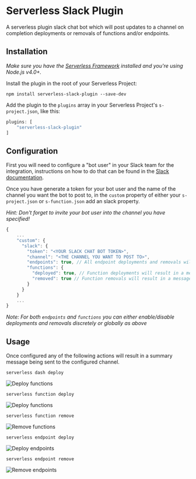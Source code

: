 Serverless Slack Plugin
=============================
A serverless plugin slack chat bot which will post updates to a channel on completion deployments or removals of functions and/or endpoints.

## Installation

*Make sure you have the [Serverless Framework](http://www.serverless.com) installed and you're using Node.js v4.0+.*

Install the plugin in the root of your Serverless Project:
```
npm install serverless-slack-plugin --save-dev
```

Add the plugin to the `plugins` array in your Serverless Project's `s-project.json`, like this:

```javascript
plugins: [
    "serverless-slack-plugin"
]
```

## Configuration

First you will need to configure a "bot user" in your Slack team for the integration, instructions on how to do that can be found in the [Slack documentation](https://api.slack.com/bot-users).  


Once you have generate a token for your bot user and the name of the channel you want the bot to post to, in the `custom` property of either your `s-project.json` or `s-function.json` add an slack property.

*Hint: Don't forget to invite your bot user into the channel you have specified!*

```javascript
{
    ...
    "custom": {
      "slack": {
        "token": "<YOUR SLACK CHAT BOT TOKEN>",
        "channel": "<THE CHANNEL YOU WANT TO POST TO>",
        "endpoints": true, // All endpoint deployments and removals will result in a message being posted to the channel
        "functions": {
          "deployed": true, // Function deployments will result in a message
          "removed": true // Function removals will result in a message
        }
      }
    }
    ...
}
```

*Note: For both `endpoints` and `functions` you can either enable/disable deployments and removals discretely or globally as above*

## Usage

Once configured any of the following actions will result in a summary message being sent to the configured channel.

```
serverless dash deploy
```

![Deploy functions](https://cloud.githubusercontent.com/assets/8673465/16177664/e86a0fea-362b-11e6-80e8-a942b3153787.jpg)

```
serverless function deploy
```

![Deploy functions](https://cloud.githubusercontent.com/assets/8673465/16177666/e86ee16e-362b-11e6-9e12-3fbc1dcd8af3.jpg)

```
serverless function remove
```

![Remove functions](https://cloud.githubusercontent.com/assets/8673465/16177667/e86f48f2-362b-11e6-9952-12cc1ddde689.jpg)

```
serverless endpoint deploy
```

![Deploy endpoints](https://cloud.githubusercontent.com/assets/8673465/16177665/e86e0000-362b-11e6-8384-d7e324f163d4.jpg)

```
serverless endpoint remove
```

![Remove endpoints](https://cloud.githubusercontent.com/assets/8673465/16177668/e8700ac6-362b-11e6-9fc8-8ac404d18b51.jpg)
